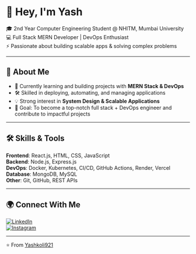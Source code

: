 # 👋 Hey, I'm Yash  

🎓 2nd Year Computer Engineering Student @ NHITM, Mumbai University  
💻 Full Stack MERN Developer | DevOps Enthusiast  
⚡ Passionate about building scalable apps & solving complex problems  

---

## 🚀 About Me  
- 🌱 Currently learning and building projects with **MERN Stack & DevOps**  
- 🛠️ Skilled in deploying, automating, and managing applications  
- 💡 Strong interest in **System Design & Scalable Applications**  
- 🎯 Goal: To become a top-notch full stack + DevOps engineer and contribute to impactful projects  

---

## 🛠️ Skills & Tools  
**Frontend**: React.js, HTML, CSS, JavaScript  
**Backend**: Node.js, Express.js  
**DevOps**: Docker, Kubernetes, CI/CD, GitHub Actions, Render, Vercel  
**Database**: MongoDB, MySQL  
**Other**: Git, GitHub, REST APIs  

---

## 🌍 Connect With Me  
[![LinkedIn](https://img.shields.io/badge/LinkedIn-blue?logo=linkedin&logoColor=white)](https://www.linkedin.com/in/yashkoli921)  
[![Instagram](https://img.shields.io/badge/Instagram-%23E4405F.svg?&logo=instagram&logoColor=white)](https://www.instagram.com/dev_yash_koli?igsh=aTk3MWQ4cGZicHB2)  

---
⭐️ From [Yashkoli921](https://github.com/Yashkoli921)
